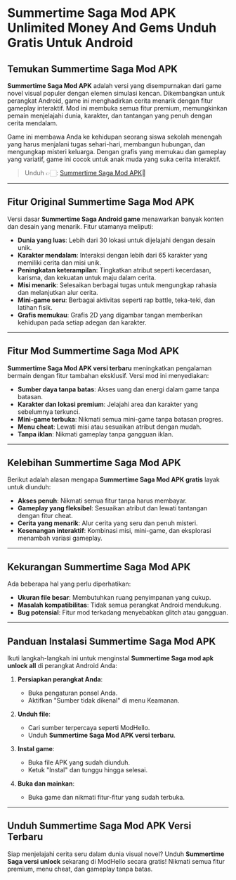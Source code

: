 # Summertime Saga Mod APK Unlimited Money And Gems Unduh Gratis Untuk Android 

## Temukan Summertime Saga Mod APK  

**Summertime Saga Mod APK** adalah versi yang disempurnakan dari game novel visual populer dengan elemen simulasi kencan. Dikembangkan untuk perangkat Android, game ini menghadirkan cerita menarik dengan fitur gameplay interaktif. Mod ini membuka semua fitur premium, memungkinkan pemain menjelajahi dunia, karakter, dan tantangan yang penuh dengan cerita mendalam.

Game ini membawa Anda ke kehidupan seorang siswa sekolah menengah yang harus menjalani tugas sehari-hari, membangun hubungan, dan mengungkap misteri keluarga. Dengan grafis yang memukau dan gameplay yang variatif, game ini cocok untuk anak muda yang suka cerita interaktif.


 >Unduh 👉🏻: [Summertime Saga Mod APK](https://modhello.com/summertime-saga/)🎉
---

## Fitur Original Summertime Saga Mod APK  

Versi dasar **Summertime Saga Android game** menawarkan banyak konten dan desain yang menarik. Fitur utamanya meliputi:

- **Dunia yang luas**: Lebih dari 30 lokasi untuk dijelajahi dengan desain unik.  
- **Karakter mendalam**: Interaksi dengan lebih dari 65 karakter yang memiliki cerita dan misi unik.  
- **Peningkatan keterampilan**: Tingkatkan atribut seperti kecerdasan, karisma, dan kekuatan untuk maju dalam cerita.  
- **Misi menarik**: Selesaikan berbagai tugas untuk mengungkap rahasia dan melanjutkan alur cerita.  
- **Mini-game seru**: Berbagai aktivitas seperti rap battle, teka-teki, dan latihan fisik.  
- **Grafis memukau**: Grafis 2D yang digambar tangan memberikan kehidupan pada setiap adegan dan karakter.  

---

## Fitur Mod Summertime Saga Mod APK  

**Summertime Saga Mod APK versi terbaru** meningkatkan pengalaman bermain dengan fitur tambahan eksklusif. Versi mod ini menyediakan:  

- **Sumber daya tanpa batas**: Akses uang dan energi dalam game tanpa batasan.  
- **Karakter dan lokasi premium**: Jelajahi area dan karakter yang sebelumnya terkunci.  
- **Mini-game terbuka**: Nikmati semua mini-game tanpa batasan progres.  
- **Menu cheat**: Lewati misi atau sesuaikan atribut dengan mudah.  
- **Tanpa iklan**: Nikmati gameplay tanpa gangguan iklan.  

---

## Kelebihan Summertime Saga Mod APK  

Berikut adalah alasan mengapa **Summertime Saga Mod APK gratis** layak untuk diunduh:  

- **Akses penuh**: Nikmati semua fitur tanpa harus membayar.  
- **Gameplay yang fleksibel**: Sesuaikan atribut dan lewati tantangan dengan fitur cheat.  
- **Cerita yang menarik**: Alur cerita yang seru dan penuh misteri.  
- **Kesenangan interaktif**: Kombinasi misi, mini-game, dan eksplorasi menambah variasi gameplay.  

---

## Kekurangan Summertime Saga Mod APK  

Ada beberapa hal yang perlu diperhatikan:  

- **Ukuran file besar**: Membutuhkan ruang penyimpanan yang cukup.  
- **Masalah kompatibilitas**: Tidak semua perangkat Android mendukung.  
- **Bug potensial**: Fitur mod terkadang menyebabkan glitch atau gangguan.  

---

## Panduan Instalasi Summertime Saga Mod APK  

Ikuti langkah-langkah ini untuk menginstal **Summertime Saga mod apk unlock all** di perangkat Android Anda:  

1. **Persiapkan perangkat Anda**:  
   - Buka pengaturan ponsel Anda.  
   - Aktifkan "Sumber tidak dikenal" di menu Keamanan.  

2. **Unduh file**:  
   - Cari sumber terpercaya seperti ModHello.  
   - Unduh **Summertime Saga Mod APK versi terbaru**.  

3. **Instal game**:  
   - Buka file APK yang sudah diunduh.  
   - Ketuk "Instal" dan tunggu hingga selesai.  

4. **Buka dan mainkan**:  
   - Buka game dan nikmati fitur-fitur yang sudah terbuka.  

---

## Unduh Summertime Saga Mod APK Versi Terbaru  

Siap menjelajahi cerita seru dalam dunia visual novel? Unduh **Summertime Saga versi unlock** sekarang di ModHello secara gratis! Nikmati semua fitur premium, menu cheat, dan gameplay tanpa batas.  
